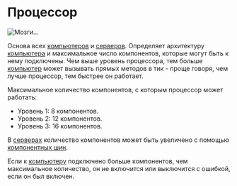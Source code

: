 # Процессор

![Мозги...](oredict:opencomputers:cpu1)

Основа всех [компьютеров](../general/computer.md) и [серверов](server1.md). Определяет архитектуру [компьютера](../general/computer.md) и максимальное число компонентов, которые могут быть к нему подключены. Чем выше уровень процессора, тем больше [компьютер](../general/computer.md) может вызывать прямых методов в тик - проще говоря, чем лучше процессор, тем быстрее он работает.

Максимальное количество компонентов, с которым процессор может работать:
- Уровень 1: 8 компонентов.
- Уровень 2: 12 компонентов.
- Уровень 3: 16 компонентов.

В [серверах](server1.md) количество компонентов может быть увеличено с помощью [компонентных шин](componentBus1.md).

Если к [компьютеру](../general/computer.md) подключено больше компонентов, чем максимальное количество, он не включится или выключится с ошибкой, если он был включен.
